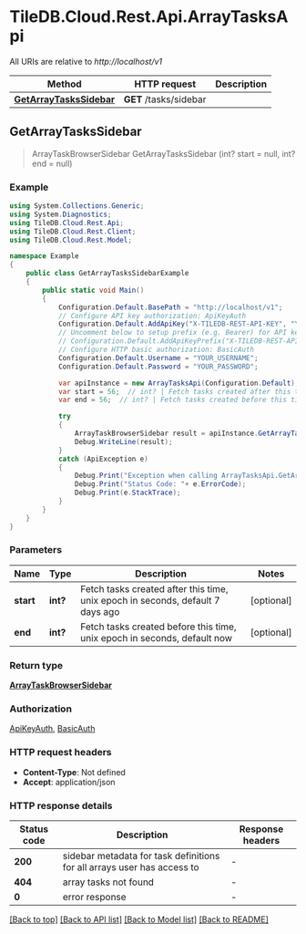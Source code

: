 # TileDB.Cloud.Rest.Api.ArrayTasksApi

All URIs are relative to *http://localhost/v1*

Method | HTTP request | Description
------------- | ------------- | -------------
[**GetArrayTasksSidebar**](ArrayTasksApi.md#getarraytaskssidebar) | **GET** /tasks/sidebar | 



## GetArrayTasksSidebar

> ArrayTaskBrowserSidebar GetArrayTasksSidebar (int? start = null, int? end = null)



### Example

```csharp
using System.Collections.Generic;
using System.Diagnostics;
using TileDB.Cloud.Rest.Api;
using TileDB.Cloud.Rest.Client;
using TileDB.Cloud.Rest.Model;

namespace Example
{
    public class GetArrayTasksSidebarExample
    {
        public static void Main()
        {
            Configuration.Default.BasePath = "http://localhost/v1";
            // Configure API key authorization: ApiKeyAuth
            Configuration.Default.AddApiKey("X-TILEDB-REST-API-KEY", "YOUR_API_KEY");
            // Uncomment below to setup prefix (e.g. Bearer) for API key, if needed
            // Configuration.Default.AddApiKeyPrefix("X-TILEDB-REST-API-KEY", "Bearer");
            // Configure HTTP basic authorization: BasicAuth
            Configuration.Default.Username = "YOUR_USERNAME";
            Configuration.Default.Password = "YOUR_PASSWORD";

            var apiInstance = new ArrayTasksApi(Configuration.Default);
            var start = 56;  // int? | Fetch tasks created after this time, unix epoch in seconds, default 7 days ago (optional) 
            var end = 56;  // int? | Fetch tasks created before this time, unix epoch in seconds, default now (optional) 

            try
            {
                ArrayTaskBrowserSidebar result = apiInstance.GetArrayTasksSidebar(start, end);
                Debug.WriteLine(result);
            }
            catch (ApiException e)
            {
                Debug.Print("Exception when calling ArrayTasksApi.GetArrayTasksSidebar: " + e.Message );
                Debug.Print("Status Code: "+ e.ErrorCode);
                Debug.Print(e.StackTrace);
            }
        }
    }
}
```

### Parameters


Name | Type | Description  | Notes
------------- | ------------- | ------------- | -------------
 **start** | **int?**| Fetch tasks created after this time, unix epoch in seconds, default 7 days ago | [optional] 
 **end** | **int?**| Fetch tasks created before this time, unix epoch in seconds, default now | [optional] 

### Return type

[**ArrayTaskBrowserSidebar**](ArrayTaskBrowserSidebar.md)

### Authorization

[ApiKeyAuth](../README.md#ApiKeyAuth), [BasicAuth](../README.md#BasicAuth)

### HTTP request headers

- **Content-Type**: Not defined
- **Accept**: application/json


### HTTP response details
| Status code | Description | Response headers |
|-------------|-------------|------------------|
| **200** | sidebar metadata for task definitions for all arrays user has access to |  -  |
| **404** | array tasks not found |  -  |
| **0** | error response |  -  |

[[Back to top]](#)
[[Back to API list]](../README.md#documentation-for-api-endpoints)
[[Back to Model list]](../README.md#documentation-for-models)
[[Back to README]](../README.md)

